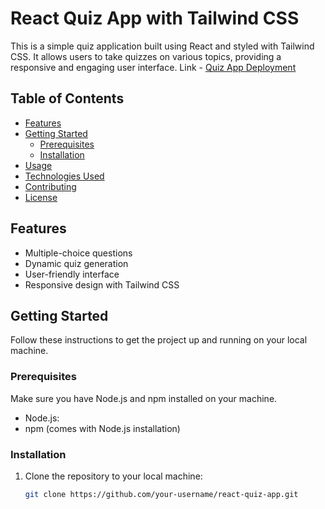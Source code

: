 # React Quiz App with Tailwind CSS

This is a simple quiz application built using React and styled with Tailwind CSS. It allows users to take quizzes on various topics, providing a responsive and engaging user interface.
Link - [Quiz App Deployment](https://quiz-app-rust-nine.vercel.app/)

## Table of Contents

- [Features](#features)
- [Getting Started](#getting-started)
  - [Prerequisites](#prerequisites)
  - [Installation](#installation)
- [Usage](#usage)
- [Technologies Used](#technologies-used)
- [Contributing](#contributing)
- [License](#license)

## Features

- Multiple-choice questions
- Dynamic quiz generation
- User-friendly interface
- Responsive design with Tailwind CSS

## Getting Started

Follow these instructions to get the project up and running on your local machine.

### Prerequisites

Make sure you have Node.js and npm installed on your machine.

- Node.js: 
- npm (comes with Node.js installation)

### Installation

1. Clone the repository to your local machine:

   ```bash
   git clone https://github.com/your-username/react-quiz-app.git
